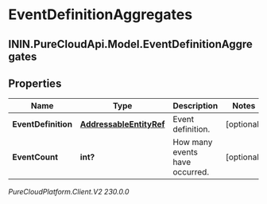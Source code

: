 # EventDefinitionAggregates

## ININ.PureCloudApi.Model.EventDefinitionAggregates

## Properties

|Name | Type | Description | Notes|
|------------ | ------------- | ------------- | -------------|
| **EventDefinition** | [**AddressableEntityRef**](AddressableEntityRef) | Event definition. | [optional] |
| **EventCount** | **int?** | How many events have occurred. | [optional] |



_PureCloudPlatform.Client.V2 230.0.0_
